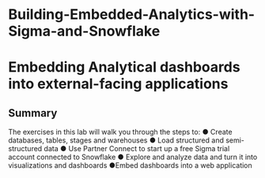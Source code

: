 # Building-Embedded-Analytics-with-Sigma-and-Snowflake
# Embedding Analytical dashboards into external-facing applications
## Summary
The exercises in this lab will walk you through the steps to:
  ● Create databases, tables, stages and warehouses
  ● Load structured and semi-structured data
  ● Use Partner Connect to start up a free Sigma trial account connected to Snowflake
  ● Explore and analyze data and turn it into visualizations and dashboards
  ●Embed dashboards into a web application
